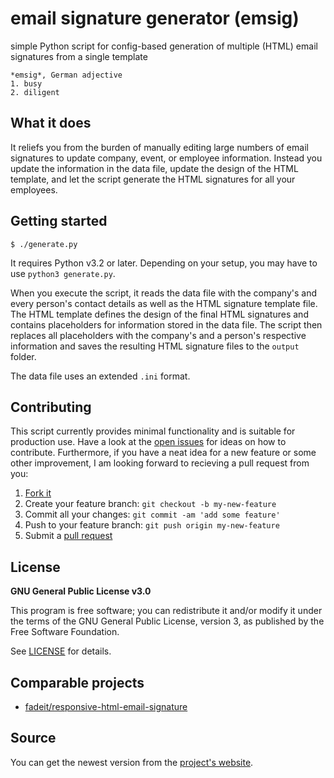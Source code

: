 # email signature generator (emsig)

simple Python script for config-based generation of multiple (HTML) email signatures from a single template

    *emsig*, German adjective
    1. busy
    2. diligent


## What it does

It reliefs you from the burden of manually editing large numbers of email signatures to update company, event, or employee information. Instead you update the information in the data file, update the design of the HTML template, and let the script generate the HTML signatures for all your employees.


## Getting started

    $ ./generate.py

It requires Python v3.2 or later. Depending on your setup, you may have to use `python3 generate.py`.

When you execute the script, it reads the data file with the company's and every person's contact details as well as the HTML signature template file. The HTML template defines the design of the final HTML signatures and contains placeholders for information stored in the data file. The script then replaces all placeholders with the company's and a person's respective information and saves the resulting HTML signature files to the `output` folder.

The data file uses an extended `.ini` format.


## Contributing

This script currently provides minimal functionality and is suitable for production use. Have a look at the [open issues][issues] for ideas on how to contribute. Furthermore, if you have a neat idea for a new feature or some other improvement, I am looking forward to recieving a pull request from you:

1. [Fork it][fork]
2. Create your feature branch: `git checkout -b my-new-feature`
3. Commit all your changes: `git commit -am 'add some feature'`
4. Push to your feature branch: `git push origin my-new-feature`
5. Submit a [pull request][pr]


## License

**GNU General Public License v3.0**

This program is free software; you can redistribute it and/or modify it under the terms of the GNU General Public License, version 3, as published by the Free Software Foundation.

See [LICENSE][license-file] for details.


## Comparable projects

* [fadeit/responsive-html-email-signature](https://github.com/fadeit/responsive-html-email-signature)


## Source

You can get the newest version from the [project's website][project-website].



[issues]: https://github.com/makomi/email-signature-gen/issues
[fork]: https://help.github.com/articles/fork-a-repo/
[pr]: https://help.github.com/articles/creating-a-pull-request/
[license-file]: LICENSE
[project-website]: http://github.com/makomi/email-signature-gen/
